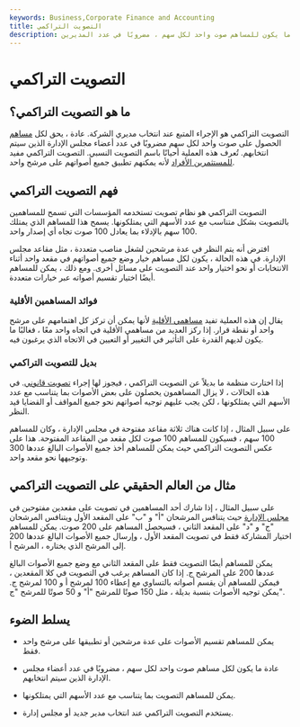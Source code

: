 ```yaml
---
keywords: Business,Corporate Finance and Accounting
title: التصويت التراكمي
description: التصويت التراكمي هو العملية المستخدمة لانتخاب مديري الشركة. عادةً ما يكون للمساهم صوت واحد لكل سهم ، مضروبًا في عدد المديرين.
---
```


# التصويت التراكمي
## ما هو التصويت التراكمي؟

التصويت التراكمي هو الإجراء المتبع عند انتخاب مديري الشركة. عادة ، يحق لكل [مساهم](/shareholder) الحصول على صوت واحد لكل سهم مضروبًا في عدد أعضاء مجلس الإدارة الذين سيتم انتخابهم. تُعرف هذه العملية أحيانًا باسم التصويت النسبي. التصويت التراكمي مفيد [للمستثمرين الأفراد](/investor) لأنه يمكنهم تطبيق جميع أصواتهم على مرشح واحد.

## فهم التصويت التراكمي

التصويت التراكمي هو نظام تصويت تستخدمه المؤسسات التي تسمح للمساهمين بالتصويت بشكل متناسب مع عدد الأسهم التي يمتلكونها. يسمح هذا للمساهم الذي يمتلك 100 سهم بالإدلاء بما يعادل 100 صوت تجاه أي إصدار واحد.

افترض أنه يتم النظر في عدة مرشحين لشغل مناصب متعددة ، مثل مقاعد مجلس الإدارة. في هذه الحالة ، يكون لكل مساهم خيار وضع جميع أصواتهم في مقعد واحد أثناء الانتخابات أو نحو اختيار واحد عند التصويت على مسائل أخرى. ومع ذلك ، يمكن للمساهم أيضًا اختيار تقسيم أصواته عبر خيارات متعددة.

### فوائد المساهمين الأقلية

يقال إن هذه العملية تفيد [مساهمي الأقلية](/minorityinterest) لأنها يمكن أن تركز كل اهتمامهم على مرشح واحد أو نقطة قرار. إذا ركز العديد من مساهمي الأقلية في اتجاه واحد معًا ، فغالبًا ما يكون لديهم القدرة على التأثير في التغيير أو التعيين في الاتجاه الذي يرغبون فيه.

### بديل للتصويت التراكمي

إذا اختارت منظمة ما بديلاً عن التصويت التراكمي ، فيجوز لها إجراء [تصويت قانوني](/statutoryvoting). في هذه الحالات ، لا يزال المساهمون يحصلون على بعض الأصوات بما يتناسب مع عدد الأسهم التي يمتلكونها ، لكن يجب عليهم توجيه أصواتهم نحو جميع المواقف أو القضايا قيد النظر.

على سبيل المثال ، إذا كانت هناك ثلاثة مقاعد مفتوحة في مجلس الإدارة ، وكان للمساهم 100 سهم ، فسيكون للمساهم 100 صوت لكل مقعد من المقاعد المفتوحة. هذا على عكس التصويت التراكمي حيث يمكن للمساهم أخذ جميع الأصوات البالغ عددها 300 وتوجيهها نحو مقعد واحد.

## مثال من العالم الحقيقي على التصويت التراكمي

على سبيل المثال ، إذا شارك أحد المساهمين في تصويت على مقعدين مفتوحين في [مجلس الإدارة](/boardofdirectors) حيث يتنافس المرشحان "أ" و "ب" على المقعد الأول ويتنافس المرشحان "ج" و "د" على المقعد الثاني ، فسيحصل المساهم على 200 صوت. يمكن للمساهم اختيار المشاركة فقط في تصويت المقعد الأول ، وإرسال جميع الأصوات البالغ عددها 200 إلى المرشح الذي يختاره ، المرشح أ.

يمكن للمساهم أيضًا التصويت فقط على المقعد الثاني مع وضع جميع الأصوات البالغ عددها 200 على المرشح ج. إذا كان المساهم يرغب في التصويت في كلا المقعدين ، فيمكن للمساهم أن يقسم أصواته بالتساوي مع إعطاء 100 لمرشح أ و 100 لمرشح ج. يمكن توجيه الأصوات بنسبة بديلة ، مثل 150 صوتًا للمرشح "أ" و 50 صوتًا للمرشح "ج".

## يسلط الضوء

- يمكن للمساهم تقسيم الأصوات على عدة مرشحين أو تطبيقها على مرشح واحد فقط.

- عادة ما يكون لكل مساهم صوت واحد لكل سهم ، مضروبًا في عدد أعضاء مجلس الإدارة الذين سيتم انتخابهم.

- يمكن للمساهم التصويت بما يتناسب مع عدد الأسهم التي يمتلكونها.

- يستخدم التصويت التراكمي عند انتخاب مدير جديد أو مجلس إدارة.

